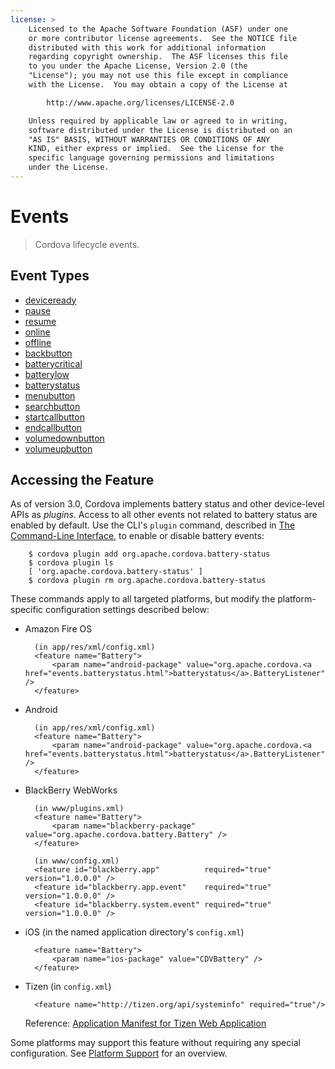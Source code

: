 ```yaml
---
license: >
    Licensed to the Apache Software Foundation (ASF) under one
    or more contributor license agreements.  See the NOTICE file
    distributed with this work for additional information
    regarding copyright ownership.  The ASF licenses this file
    to you under the Apache License, Version 2.0 (the
    "License"); you may not use this file except in compliance
    with the License.  You may obtain a copy of the License at

        http://www.apache.org/licenses/LICENSE-2.0

    Unless required by applicable law or agreed to in writing,
    software distributed under the License is distributed on an
    "AS IS" BASIS, WITHOUT WARRANTIES OR CONDITIONS OF ANY
    KIND, either express or implied.  See the License for the
    specific language governing permissions and limitations
    under the License.
---
```


# Events

> Cordova lifecycle events.

## Event Types

- <a href="events.deviceready.html">deviceready</a>
- <a href="events.pause.html">pause</a>
- <a href="events.resume.html">resume</a>
- <a href="events.online.html">online</a>
- <a href="events.offline.html">offline</a>
- <a href="events.backbutton.html">backbutton</a>
- <a href="events.batterycritical.html">batterycritical</a>
- <a href="events.batterylow.html">batterylow</a>
- <a href="events.batterystatus.html">batterystatus</a>
- <a href="events.menubutton.html">menubutton</a>
- <a href="events.searchbutton.html">searchbutton</a>
- <a href="events.startcallbutton.html">startcallbutton</a>
- <a href="events.endcallbutton.html">endcallbutton</a>
- <a href="events.volumedownbutton.html">volumedownbutton</a>
- <a href="events.volumeupbutton.html">volumeupbutton</a>

## Accessing the Feature

As of version 3.0, Cordova implements battery status and other
device-level APIs as _plugins_. Access to all other events not related
to battery status are enabled by default.  Use the CLI's `plugin`
command, described in <a href="../../guide/cli/index.html">The Command-Line Interface</a>, to enable or disable
battery events:

        $ cordova plugin add org.apache.cordova.battery-status
        $ cordova plugin ls
        [ 'org.apache.cordova.battery-status' ]
        $ cordova plugin rm org.apache.cordova.battery-status

These commands apply to all targeted platforms, but modify the
platform-specific configuration settings described below:

* Amazon Fire OS

        (in app/res/xml/config.xml)
        <feature name="Battery">
            <param name="android-package" value="org.apache.cordova.<a href="events.batterystatus.html">batterystatus</a>.BatteryListener" />
        </feature>

* Android

        (in app/res/xml/config.xml)
        <feature name="Battery">
            <param name="android-package" value="org.apache.cordova.<a href="events.batterystatus.html">batterystatus</a>.BatteryListener" />
        </feature>

* BlackBerry WebWorks

        (in www/plugins.xml)
        <feature name="Battery">
            <param name="blackberry-package" value="org.apache.cordova.battery.Battery" />
        </feature>

        (in www/config.xml)
        <feature id="blackberry.app"          required="true" version="1.0.0.0" />
        <feature id="blackberry.app.event"    required="true" version="1.0.0.0" />
        <feature id="blackberry.system.event" required="true" version="1.0.0.0" />

* iOS (in the named application directory's `config.xml`)

        <feature name="Battery">
            <param name="ios-package" value="CDVBattery" />
        </feature>

* Tizen (in `config.xml`)

        <feature name="http://tizen.org/api/systeminfo" required="true"/>

  Reference: [Application Manifest for Tizen Web Application](https://developer.tizen.org/help/topic/org.tizen.help.gs/Creating%20a%20Project.html?path=0_1_1_3#8814682_CreatingaProject-EditingconfigxmlFeatures)

Some platforms may support this feature without requiring any special
configuration.  See <a href="../../guide/support/index.html">Platform Support</a> for an overview.
